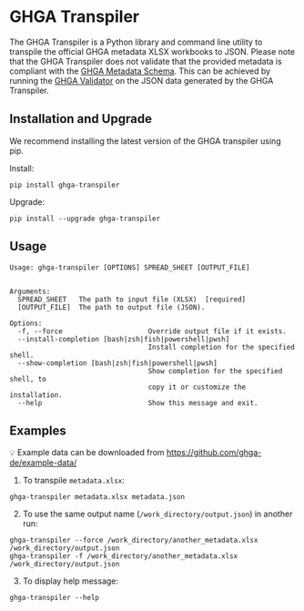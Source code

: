 # GHGA Transpiler
The GHGA Transpiler is a Python library and command line utility to transpile the official GHGA metadata XLSX workbooks to JSON. Please note that the GHGA Transpiler does not validate that the provided metadata is compliant with the [GHGA Metadata Schema](https://github.com/ghga-de/ghga-metadata-schema). This can be achieved by running the [GHGA Validator](https://github.com/ghga-de/ghga-validator/) on the JSON data generated by the GHGA Transpiler.


## Installation and Upgrade

We recommend installing the latest version of the GHGA transpiler using pip.

Install:
```
pip install ghga-transpiler
```

Upgrade:
```
pip install --upgrade ghga-transpiler
```

## Usage

```
Usage: ghga-transpiler [OPTIONS] SPREAD_SHEET [OUTPUT_FILE]


Arguments:
  SPREAD_SHEET   The path to input file (XLSX)  [required]
  [OUTPUT_FILE]  The path to output file (JSON).

Options:
  -f, --force                     Override output file if it exists.
  --install-completion [bash|zsh|fish|powershell|pwsh]
                                  Install completion for the specified shell.
  --show-completion [bash|zsh|fish|powershell|pwsh]
                                  Show completion for the specified shell, to
                                  copy it or customize the installation.
  --help                          Show this message and exit.
```

## Examples

:bulb: Example data can be downloaded from https://github.com/ghga-de/example-data/ 

1. To transpile `metadata.xlsx`:
```
ghga-transpiler metadata.xlsx metadata.json
```
2. To use the same output name (`/work_directory/output.json`) in another run:
```
ghga-transpiler --force /work_directory/another_metadata.xlsx /work_directory/output.json
ghga-transpiler -f /work_directory/another_metadata.xlsx /work_directory/output.json
```
3. To display help message:
```
ghga-transpiler --help
```
